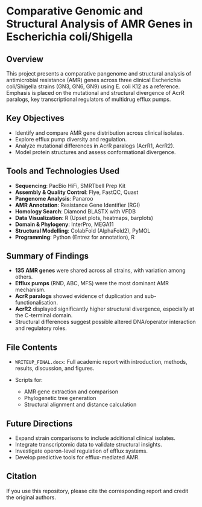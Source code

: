 # Comparative Genomic and Structural Analysis of AMR Genes in Escherichia coli/Shigella

## Overview

This project presents a comparative pangenome and structural analysis of antimicrobial resistance (AMR) genes across three clinical Escherichia coli/Shigella strains (GN3, GN6, GN9) using E. coli K12 as a reference. Emphasis is placed on the mutational and structural divergence of AcrR paralogs, key transcriptional regulators of multidrug efflux pumps.

## Key Objectives

* Identify and compare AMR gene distribution across clinical isolates.
* Explore efflux pump diversity and regulation.
* Analyze mutational differences in AcrR paralogs (AcrR1, AcrR2).
* Model protein structures and assess conformational divergence.

## Tools and Technologies Used

* **Sequencing**: PacBio HiFi, SMRTbell Prep Kit
* **Assembly & Quality Control**: Flye, FastQC, Quast
* **Pangenome Analysis**: Panaroo
* **AMR Annotation**: Resistance Gene Identifier (RGI)
* **Homology Search**: Diamond BLASTX with VFDB
* **Data Visualization**: R (Upset plots, heatmaps, barplots)
* **Domain & Phylogeny**: InterPro, MEGA11
* **Structural Modelling**: ColabFold (AlphaFold2), PyMOL
* **Programming**: Python (Entrez for annotation), R

## Summary of Findings

* **135 AMR genes** were shared across all strains, with variation among others.
* **Efflux pumps** (RND, ABC, MFS) were the most dominant AMR mechanism.
* **AcrR paralogs** showed evidence of duplication and sub-functionalisation.
* **AcrR2** displayed significantly higher structural divergence, especially at the C-terminal domain.
* Structural differences suggest possible altered DNA/operator interaction and regulatory roles.

## File Contents

* `WRITEUP_FINAL.docx`: Full academic report with introduction, methods, results, discussion, and figures.
* Scripts for:

  * AMR gene extraction and comparison
  * Phylogenetic tree generation
  * Structural alignment and distance calculation

## Future Directions

* Expand strain comparisons to include additional clinical isolates.
* Integrate transcriptomic data to validate structural insights.
* Investigate operon-level regulation of efflux systems.
* Develop predictive tools for efflux-mediated AMR.

## Citation

If you use this repository, please cite the corresponding report and credit the original authors.
